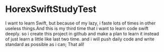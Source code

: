 # HorexSwiftStudyTest
I want to learn Swift, but because of my lazy, i faste lots of times in other useless things.And this is my third time that i want to learn code swift deeply.
so i create this project in github and make a plan to learn it instead of just learn a little like last two time.
and i will push daily code and write standard as possible as i can; 
That all!
